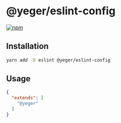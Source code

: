 # @yeger/eslint-config

[![npm](https://img.shields.io/npm/v/@yeger/eslint-config?color=a1b858&label=)](https://npmjs.com/package/@yeger/eslint-config)

## Installation

```bash
yarn add -D eslint @yeger/eslint-config
```

## Usage

```json
{
  "extends": [
    "@yeger"
  ]
}
```
